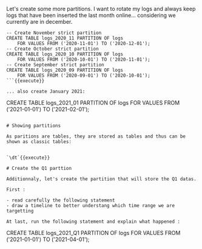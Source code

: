 Let's create some more partitions. I want to rotate my logs and always keep
logs that have been inserted the last month online... considering we
currently are in december.



```
-- Create November strict partition
CREATE TABLE logs_2020_11 PARTITION OF logs
    FOR VALUES FROM ('2020-11-01') TO ('2020-12-01');
-- Create October strict partition
CREATE TABLE logs_2020_10 PARTITION OF logs
    FOR VALUES FROM ('2020-10-01') TO ('2020-11-01');
-- Create September strict partition
CREATE TABLE logs_2020_09 PARTITION OF logs
    FOR VALUES FROM ('2020-09-01') TO ('2020-10-01');
```{{execute}}

... also create January 2021:

```
CREATE TABLE logs_2021_01 PARTITION OF logs
    FOR VALUES FROM ('2021-01-01') TO ('2021-02-01');
```{{execute}}

# Showing partitions

As paritions are tables, they are stored as tables and thus can be shown as classic tables:


`\dt`{{execute}}

# Create the Q1 parttion

Additionnaly, let's create the partition that will store the Q1 datas.

First :

- read carefully the following statement
- draw a timeline to better understang which time range we are targetting

At last, run the following statement and explain what happened :

```
CREATE TABLE logs_2021_Q1 PARTITION OF logs
    FOR VALUES FROM ('2021-01-01') TO ('2021-04-01');
```{{execute}}